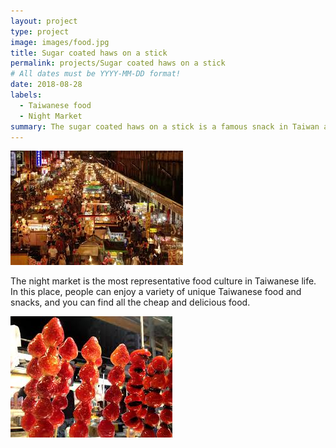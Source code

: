 ```yaml
---
layout: project
type: project
image: images/food.jpg
title: Sugar coated haws on a stick
permalink: projects/Sugar coated haws on a stick
# All dates must be YYYY-MM-DD format!
date: 2018-08-28
labels:
  - Taiwanese food
  - Night Market
summary: The sugar coated haws on a stick is a famous snack in Taiwan at night market.
---
```


<div class="ui medium right floated rounded images">
  <img class="ui image" src="../images//night-market.jpg">
</div>

The night market is the most representative food culture in Taiwanese life. In this place, people can enjoy a variety of unique Taiwanese food and snacks, and you can find all the cheap and delicious food.

<div class="ui medium right floated rounded images">
  <img class="ui image" src="../images//tan-hu-lu.jpg">
</div>

